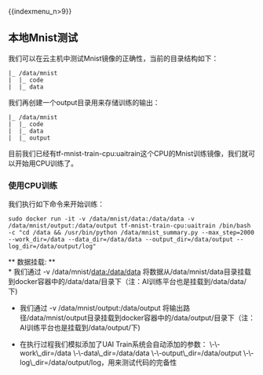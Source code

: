 {{indexmenu_n>9}}

## 本地Mnist测试

我们可以在云主机中测试Mnist镜像的正确性，当前的目录结构如下：

    |_ /data/mnist
    |  |_ code
    |  |_ data

我们再创建一个output目录用来存储训练的输出：

    |_ /data/mnist
    |  |_ code
    |  |_ data
    |  |_ output

目前我们已经有tf-mnist-train-cpu:uaitrain这个CPU的Mnist训练镜像，我们就可以开始用CPU训练了。

### 使用CPU训练

我们执行如下命令来开始训练：

    sudo docker run -it -v /data/mnist/data:/data/data -v /data/mnist/output:/data/output tf-mnist-train-cpu:uaitrain /bin/bash -c "cd /data && /usr/bin/python /data/mnist_summary.py --max_step=2000 --work_dir=/data --data_dir=/data/data --output_dir=/data/output --log_dir=/data/output/log"

\*\* 数据挂载: \*\*  
\* 我们通过 -v /data/mnist/<data:/data/data>
将数据从/data/mnist/data目录挂载到docker容器中的/data/data/目录下（注：AI训练平台也是挂载到/data/data/下)

  - 我们通过 -v /data/mnist/output:/data/output
    将输出路径/data/mnist/output目录挂载到docker容器中的/data/output/目录下（注：AI训练平台也是挂载到/data/output/下)
    
  - 在执行过程我们模拟添加了UAI Train系统会自动添加的参数： \\-\\-work\\\_dir=/data
    \\-\\-data\\\_dir=/data/data \\-\\-output\\\_dir=/data/output
    \\-\\-log\\\_dir=/data/output/log，用来测试代码的完备性
